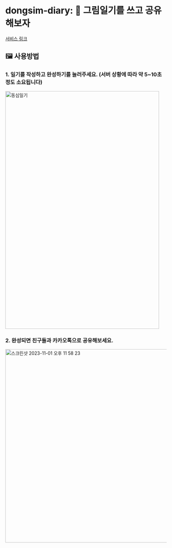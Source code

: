 # dongsim-diary: 🎨 그림일기를 쓰고 공유해보자

[서비스 링크](http://dongsim.site/)

## 🖼️ 사용방법
### 1. 일기를 작성하고 완성하기를 눌러주세요. (서버 상황에 따라 약 5~10초 정도 소요됩니다)

<img src="https://github.com/sketch-talk/dongsim-diary/assets/62369936/72a4fbd7-2643-4f4a-90aa-dee8f3a7ca13" width="480px" height="740px" alt="동심일기"/>

<br/>

### 2. 완성되면 친구들과 카카오톡으로 공유해보세요.

<img width="602" alt="스크린샷 2023-11-01 오후 11 58 23" src="https://github.com/sketch-talk/dongsim-diary/assets/62369936/78529968-70de-4fea-8758-7cd6d622beb7">

